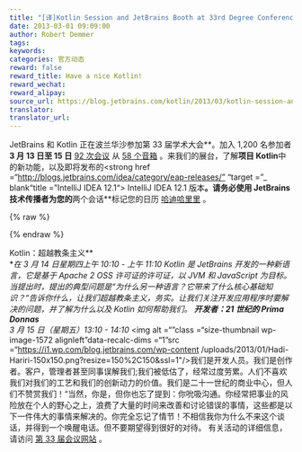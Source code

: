 ```yaml
---
title: "[译]Kotlin Session and JetBrains Booth at 33rd Degree Conference"
date: 2013-03-01 09:09:00
author: Robert Demmer
tags:
keywords:
categories: 官方动态
reward: false
reward_title: Have a nice Kotlin!
reward_wechat:
reward_alipay:
source_url: https://blog.jetbrains.com/kotlin/2013/03/kotlin-session-and-jetbrains-booth-at-33rd-degree-conference/
translator:
translator_url:
---
```


JetBrains 和 Kotlin 正在波兰华沙参加第 33 届学术大会**。加入 1,200 名参加者**3 月 13 日至 15 日** [92 次会议](http://2013.33degree.org/main/schedule) 从 [58 个音箱](http://2013.33degree.org/speaker/list) 。来我们的展台，了解**项目 Kotlin**中的新功能，以及即将发布的<strong href =“http://blogs.jetbrains.com/idea/category/eap-releases/” “target =”_ blank“title =”IntelliJ IDEA 12.1“> IntelliJ IDEA 12.1 版本</a>**。请务必使用 JetBrains 技术传播者为您的**两个会话**标记您的日历 [哈迪哈里里](https://twitter.com/hhariri) 。

{% raw %}
<p><span id="more-975"></span></p>
{% endraw %}

Kotlin：超越教条主义** <br/>**在 3 月 14 日星期四上午 10:10  - 上午 11:10
Kotlin 是 JetBrains 开发的一种新语言，它是基于 Apache 2 OSS 许可证的许可证，以 JVM 和 JavaScript 为目标。当提出时，提出的典型问题是“为什么另一种语言？它带来了什么核心基础知识？“告诉你什么，让我们超越教条主义，务实。让我们关注开发应用程序时要解决的问题，并了解为什么以及 Kotlin 如何帮助我们。
**开发者：21 世纪的 Prima Donnas** <br/>
3 月 15 日（星期五）13:10  -  14:10*
<img alt =“”class =“size-thumbnail wp-image-1572 alignleft”data-recalc-dims =“1”src =“https://i1.wp.com/blog.jetbrains.com/wp-content /uploads/2013/01/Hadi-Hariri-150x150.png?resize=150%2C150&amp;ssl=1"/>我们是开发人员。我们是创作者。客户，管理者甚至同事误解我们;我们被低估了，经常过度劳累。人们不喜欢我们对我们的工艺和我们的创新动力的价值。我们是二十一世纪的商业中心，但人们不赞赏我们！“当然，你是，但你也忘了提到：你吮吸沟通。你经常把事业的风险放在个人的野心之上，浪费了大量的时间来改善和讨论错误的事情，这些都是以下一件伟大的事情来解决的。你完全忘记了情节！不相信我你为什么不来这个谈话，并得到一个唤醒电话。但不要期望得到很好的对待。
有关活动的详细信息，请访问 [第 33 届会议网站](http://2013.33degree.org/) 。
